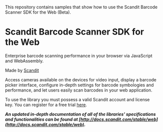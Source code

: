 This repository contains samples that show how to use the Scandit Barcode Scanner SDK for the Web (Beta).

# Scandit Barcode Scanner SDK for the Web

Enterprise barcode scanning performance in your browser via JavaScript and WebAssembly.

Made by [Scandit](https://www.scandit.com)

Access cameras available on the devices for video input, display a barcode picker interface, configure in-depth settings for barcode symbologies and performance, and let users easily scan barcodes in your web application.

To use the library you must possess a valid Scandit account and license key. You can register for a free trial [here](https://ssl.scandit.com/customers/new?p=test&source=websdk).

**_An updated in-depth documentation of all of the libraries' specifications and functionalities can be found at [http://docs.scandit.com/stable/web](http://docs.scandit.com/stable/web)._**
